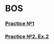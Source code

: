 # BOS
### [Practice №1](https://github.com/AlyonaAndryukhina/BOS/commit/b66d33a68a2c966a3eb17b6ec239c296ce7aa1a6)
### [Practice №2, Ex.2](https://github.com/AlyonaAndryukhina/BOS/commit/0a94fbbfd1bec88a74ba0fe8b5f1a5176d25fcb7)

